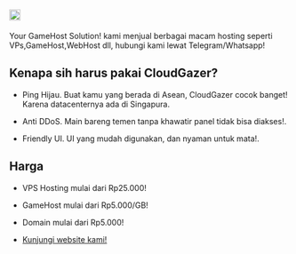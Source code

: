 # <img src="[https://i.ibb.co.com/PFVLssv/20240611-095110.png](https://www.cloudgazer.space/cg.svg)" style="width: 20px;" />
Your GameHost Solution! kami menjual berbagai macam hosting seperti VPs,GameHost,WebHost dll, hubungi kami lewat Telegram/Whatsapp!


## Kenapa sih harus pakai CloudGazer?
- Ping Hijau.
  Buat kamu yang berada di Asean, CloudGazer cocok banget! Karena datacenternya ada di Singapura.

- Anti DDoS.
  Main bareng temen tanpa khawatir panel tidak bisa diakses!.

- Friendly UI.
  UI yang mudah digunakan, dan nyaman untuk mata!.


## Harga
- VPS Hosting mulai dari Rp25.000!
- GameHost mulai dari Rp5.000/GB!
- Domain mulai dari Rp5.000!


- <a href="https://www.cloudgazer.space/">Kunjungi website kami!</a>
